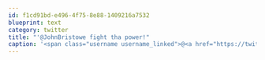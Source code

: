 ```yaml
---
id: f1cd91bd-e496-4f75-8e88-1409216a7532
blueprint: text
category: twitter
title: "'@JohnBristowe fight tha power!"
caption: '<span class="username username_linked">@<a href="https://twitter.com/JohnBristowe" title="John Bristowe">JohnBristowe</a></span> fight tha power!'
---
```

